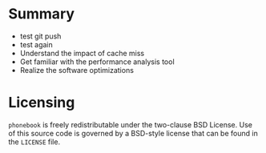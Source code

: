 # Summary
* test git push
* test again
* Understand the impact of cache miss
* Get familiar with the performance analysis tool
* Realize the software optimizations

# Licensing
`phonebook` is freely redistributable under the two-clause BSD License.
Use of this source code is governed by a BSD-style license that can be found
in the `LICENSE` file.
